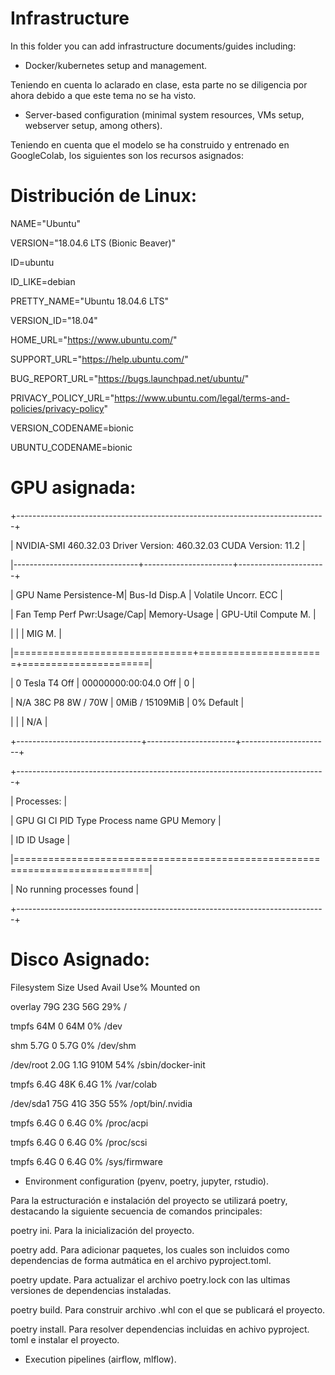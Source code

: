 # Infrastructure

In this folder you can add infrastructure documents/guides including:

* Docker/kubernetes setup and management.

Teniendo en cuenta lo aclarado en clase, esta parte no se diligencia por ahora debido a que este tema no se ha visto.

* Server-based configuration (minimal system resources, VMs setup, webserver setup, among others).

Teniendo en cuenta que el modelo se ha construido y entrenado en GoogleColab, los siguientes son los recursos asignados:
# Distribución de Linux:
NAME="Ubuntu"

VERSION="18.04.6 LTS (Bionic Beaver)"

ID=ubuntu

ID_LIKE=debian

PRETTY_NAME="Ubuntu 18.04.6 LTS"

VERSION_ID="18.04"

HOME_URL="https://www.ubuntu.com/"

SUPPORT_URL="https://help.ubuntu.com/"

BUG_REPORT_URL="https://bugs.launchpad.net/ubuntu/"

PRIVACY_POLICY_URL="https://www.ubuntu.com/legal/terms-and-policies/privacy-policy"

VERSION_CODENAME=bionic

UBUNTU_CODENAME=bionic

# GPU asignada:

+-----------------------------------------------------------------------------+

| NVIDIA-SMI 460.32.03    Driver Version: 460.32.03    CUDA Version: 11.2     |

|-------------------------------+----------------------+----------------------+

| GPU  Name        Persistence-M| Bus-Id        Disp.A | Volatile Uncorr. ECC |

| Fan  Temp  Perf  Pwr:Usage/Cap|         Memory-Usage | GPU-Util  Compute M. |

|                               |                      |               MIG M. |

|===============================+======================+======================|

|   0  Tesla T4            Off  | 00000000:00:04.0 Off |                    0 |

| N/A   38C    P8     8W /  70W |      0MiB / 15109MiB |      0%      Default |

|                               |                      |                  N/A |

+-------------------------------+----------------------+----------------------+
                                                                               
+-----------------------------------------------------------------------------+

| Processes:                                                                  |

|  GPU   GI   CI        PID   Type   Process name                  GPU Memory |

|        ID   ID                                                   Usage      |

|=============================================================================|

|  No running processes found                                                 |

+-----------------------------------------------------------------------------+

# Disco Asignado:

Filesystem      Size  Used Avail Use% Mounted on

overlay         79G    23G   56G  29%  /

tmpfs            64M     0   64M   0% /dev

shm             5.7G     0  5.7G   0% /dev/shm

/dev/root       2.0G  1.1G  910M  54% /sbin/docker-init

tmpfs           6.4G   48K  6.4G   1% /var/colab

/dev/sda1        75G   41G   35G  55% /opt/bin/.nvidia

tmpfs           6.4G     0  6.4G   0% /proc/acpi

tmpfs           6.4G     0  6.4G   0% /proc/scsi

tmpfs           6.4G     0  6.4G   0% /sys/firmware



* Environment configuration (pyenv, poetry, jupyter, rstudio).

Para la estructuración e instalación del proyecto se utilizará poetry, destacando la siguiente secuencia de comandos principales:

poetry ini. Para la inicialización del proyecto.

poetry add. Para adicionar paquetes, los cuales son incluidos como dependencias de forma autmática en el archivo pyproject.toml.

poetry update. Para actualizar el archivo poetry.lock con las ultimas versiones de dependencias instaladas. 

poetry build. Para construir archivo .whl con el que se publicará el proyecto.

poetry install. Para resolver dependencias incluidas en achivo pyproject. toml e instalar el proyecto.



* Execution pipelines (airflow, mlflow).
